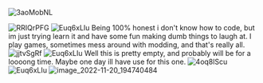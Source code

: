 ![3aoMobNL](https://user-images.githubusercontent.com/118684017/202919244-bb6892e4-5da3-452a-9fcf-83fdbe0cdbf5.gif)



![RRIQrPFG](https://user-images.githubusercontent.com/118684017/202919432-5545308d-01ee-4bbc-b365-3d9a8d128d17.gif)
![Euq6xLIu](https://user-images.githubusercontent.com/118684017/202919601-11acff88-9612-4534-8d0a-c3e1755e9d74.gif)
Being 100% honest i don't know how to code, but im just trying learn it and have some fun making dumb things to laugh at.
I play games, sometimes mess around with modding, and that's really all.
![jjtvSgRf](https://user-images.githubusercontent.com/118684017/202919900-25c9a544-082a-4b50-908e-b9f71f64708d.gif)
![Euq6xLIu](https://user-images.githubusercontent.com/118684017/202919601-11acff88-9612-4534-8d0a-c3e1755e9d74.gif)
Well this is pretty empty, and probably will be for a loooong time.
Maybe one day ill have use for this one.
![4oq8lScu](https://user-images.githubusercontent.com/118684017/202919958-892be809-b5f5-42e2-8886-e771f053f03c.gif)
![Euq6xLIu](https://user-images.githubusercontent.com/118684017/202919601-11acff88-9612-4534-8d0a-c3e1755e9d74.gif)
![image_2022-11-20_194740484](https://user-images.githubusercontent.com/118684017/202920119-1e67e92c-e617-4f73-8e8b-66cd69c4b4d9.png)


